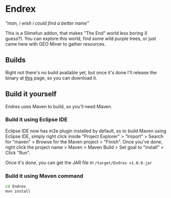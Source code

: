 # Endrex
*"man, i wish i could find a better name"*

This is a Slimefun addon, that makes "The End" world less boring (I guess?). You can explore this world, find some
wild purple trees, or just came here with GEO Miner to gather resources.

## Builds
Right not there's no build available yet, but once it's done I'll release the binary at [this](https://github.com/nahkd123/Endrex/releases)
page, so you can download it.

## Build it yourself
Endrex uses Maven to build, so you'll need Maven.

### Build it using Eclipse IDE
Eclipse IDE now has m2e plugin installed by default, so to build Maven using Eclipse IDE, simply right click inside "Project Explorer" > 
"Import" > Search for "maven" > Browse for the Maven project > "Finish". Once you've done, right click the project name > Maven > Maven
Build > Set goal to "install" > Click "Run".

Once it's done, you can get the JAR file in ``/target/Endrex v1.0.0.jar``

### Build it using Maven command
```bash
cd Endrex
mvn install
```